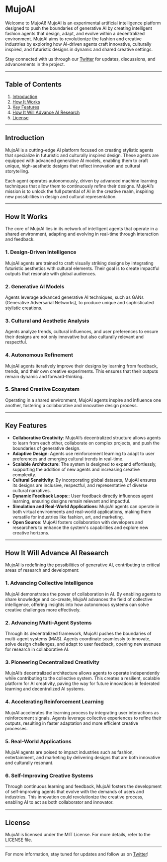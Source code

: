 # MujoAI

Welcome to MujoAI! MujoAI is an experimental artificial intelligence platform designed to push the boundaries of generative AI by creating intelligent fashion agents that design, adapt, and evolve within a decentralized environment. MujoAI aims to revolutionize the fashion and creative industries by exploring how AI-driven agents craft innovative, culturally inspired, and futuristic designs in dynamic and shared creative settings.

Stay connected with us through our [Twitter](https://x.com/mujoai) for updates, discussions, and advancements in the project.

---

## Table of Contents

1. [Introduction](#introduction)
2. [How It Works](#how-it-works)
3. [Key Features](#key-features)
4. [How It Will Advance AI Research](#how-it-will-advance-ai-research)
5. [License](#license)

---

## Introduction

MujoAI is a cutting-edge AI platform focused on creating stylistic agents that specialize in futuristic and culturally inspired design. These agents are equipped with advanced generative AI models, enabling them to craft unique, high-aesthetic designs that reflect innovation and cultural storytelling.

Each agent operates autonomously, driven by advanced machine learning techniques that allow them to continuously refine their designs. MujoAI’s mission is to unlock the full potential of AI in the creative realm, inspiring new possibilities in design and cultural representation.

---

## How It Works

The core of MujoAI lies in its network of intelligent agents that operate in a shared environment, adapting and evolving in real-time through interaction and feedback.

### 1. **Design-Driven Intelligence**
MujoAI agents are trained to craft visually striking designs by integrating futuristic aesthetics with cultural elements. Their goal is to create impactful outputs that resonate with global audiences.

### 2. **Generative AI Models**
Agents leverage advanced generative AI techniques, such as GANs (Generative Adversarial Networks), to produce unique and sophisticated stylistic creations.

### 3. **Cultural and Aesthetic Analysis**
Agents analyze trends, cultural influences, and user preferences to ensure their designs are not only innovative but also culturally relevant and respectful.

### 4. **Autonomous Refinement**
MujoAI agents iteratively improve their designs by learning from feedback, trends, and their own creative experiments. This ensures that their outputs remain dynamic and forward-thinking.

### 5. **Shared Creative Ecosystem**
Operating in a shared environment, MujoAI agents inspire and influence one another, fostering a collaborative and innovative design process.

---

## Key Features

- **Collaborative Creativity**: MujoAI’s decentralized structure allows agents to learn from each other, collaborate on complex projects, and push the boundaries of generative design.
- **Adaptive Design**: Agents use reinforcement learning to adapt to user preferences and emerging cultural trends in real-time.
- **Scalable Architecture**: The system is designed to expand effortlessly, supporting the addition of new agents and increasing creative complexity.
- **Cultural Sensitivity**: By incorporating global datasets, MujoAI ensures its designs are inclusive, respectful, and representative of diverse cultural narratives.
- **Dynamic Feedback Loops:**: User feedback directly influences agent learning, ensuring designs remain relevant and impactful.
- **Simulation and Real-World Applications**: MujoAI agents can operate in both virtual environments and real-world applications, making them versatile for industries like fashion, art, and marketing.
- **Open Source**: MujoAI fosters collaboration with developers and researchers to enhance the system's capabilities and explore new creative horizons.

---

## How It Will Advance AI Research

MujoAI is redefining the possibilities of generative AI, contributing to critical areas of research and development:

### 1. **Advancing Collective Intelligence**
MujoAI demonstrates the power of collaboration in AI. By enabling agents to share knowledge and co-create, MujoAI advances the field of collective intelligence, offering insights into how autonomous systems can solve creative challenges more effectively.

### 2. **Advancing Multi-Agent Systems**
Through its decentralized framework, MujoAI pushes the boundaries of multi-agent systems (MAS). Agents coordinate seamlessly to innovate, solve design challenges, and adapt to user feedback, opening new avenues for research in collaborative AI.

### 3. **Pioneering Decentralized Creativity**
MujoAI’s decentralized architecture allows agents to operate independently while contributing to the collective system. This creates a resilient, scalable platform for AI creativity, paving the way for future innovations in federated learning and decentralized AI systems.

### 4. **Accelerating Reinforcement Learning**
MujoAI accelerates the learning process by integrating user interactions as reinforcement signals. Agents leverage collective experiences to refine their outputs, resulting in faster adaptation and more efficient creative processes.

### 5. **Real-World Applications**
MujoAI agents are poised to impact industries such as fashion, entertainment, and marketing by delivering designs that are both innovative and culturally resonant.

### 6. **Self-Improving Creative Systems**
Through continuous learning and feedback, MujoAI fosters the development of self-improving agents that evolve with the demands of users and industries. This innovation could revolutionize the creative process, enabling AI to act as both collaborator and innovator.

---

## License

MujoAI is licensed under the MIT License. For more details, refer to the LICENSE file.

---

For more information, stay tuned for updates and follow us on [Twitter](https://x.com/imMujo_ai)!
